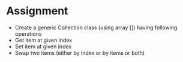 # Assignment

* Create a generic Collection class (using array []) having following operations
* Get item at given index
* Set item at given index
* Swap two items (either by index or by items or both)
